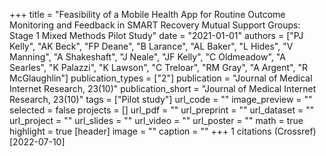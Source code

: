 +++
title = "Feasibility of a Mobile Health App for Routine Outcome Monitoring and Feedback in SMART Recovery Mutual Support Groups: Stage 1 Mixed Methods Pilot Study"
date = "2021-01-01"
authors = ["PJ Kelly", "AK Beck", "FP Deane", "B Larance", "AL Baker", "L Hides", "V Manning", "A Shakeshaft", "J Neale", "JF Kelly", "C Oldmeadow", "A Searles", "K Palazzi", "K Lawson", "C Treloar", "RM Gray", "A Argent", "R McGlaughlin"]
publication_types = ["2"]
publication = "Journal of Medical Internet Research, 23(10)"
publication_short = "Journal of Medical Internet Research, 23(10)"
tags = ["Pilot study"]
url_code = ""
image_preview = ""
selected = false
projects = []
url_pdf = ""
url_preprint = ""
url_dataset = ""
url_project = ""
url_slides = ""
url_video = ""
url_poster = ""
math = true
highlight = true
[header]
image = ""
caption = ""
+++
1 citations (Crossref) [2022-07-10]
